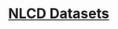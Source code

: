 # [NLCD Datasets](https://drive.google.com/drive/folders/1hcqZg-_RJhE1rI7ifioj8v058WIvzi4M?usp=share_link)
